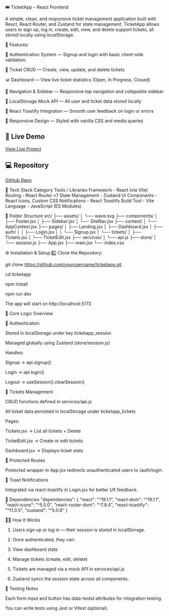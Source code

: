 🎟️ TicketApp – React Frontend

A simple, clean, and responsive ticket management application built with React, React Router, and Zustand for state management.
TicketApp allows users to sign up, log in, create, edit, view, and delete support tickets, all stored locally using localStorage.

🚀 Features:

🔐 Authentication System — Signup and login with basic client-side validation.

🧾 Ticket CRUD — Create, view, update, and delete tickets

📊 Dashboard — View live ticket statistics (Open, In Progress, Closed)

🧭 Navigation & Sidebar — Responsive top navigation and collapsible sidebar

💾 LocalStorage Mock API — All user and ticket data stored locally

💬 React Toastify Integration — Smooth user feedback on login or errors

🎨 Responsive Design — Styled with vanilla CSS and media queries

## 🚀 Live Demo

[View Live Project](https://ticketapp-react.vercel.app/)

## 💻 Repository

[GitHub Repo](https://github.com/h3ktorr/ticketapp-react)

🧱 Tech Stack
Category Tools / Libraries
Framework - React (via Vite)
Routing - React Router v7
State Management - Zustand
UI Components - React Icons, Custom CSS
Notifications - React Toastify
Build Tool - Vite
Language - JavaScript (ES Modules)

📂 Folder Structure
src/
├── assets/
│ └── wave.svg
├── components/
│ ├── Footer.jsx
│ ├── Sidebar.jsx
│ └── SiteNav.jsx
├── context/
│ └── AppContext.jsx
├── pages/
│ ├── Landing.jsx
│ ├── Dashboard.jsx
│ ├── auth/
│ │ ├── Login.jsx
│ │ └── Signup.jsx
│ └── tickets/
│ ├── Tickets.jsx
│ └── TicketEdit.jsx
├── services/
│ └── api.js
├── store/
│ └── session.js
├── App.jsx
├── main.jsx
└── index.css

⚙️ Installation & Setup
1️⃣ Clone the Repository:

git clone https://github.com/yourusername/ticketapp.git

cd ticketapp

npm install

npm run dev

The app will start on http://localhost:5173

🧠 Core Logic Overview

🔸 Authentication

Stored in localStorage under key ticketapp_session

Managed globally using Zustand (store/session.js)

Handles:

Signup → api.signup()

Login → api.login()

Logout → useSession().clearSession()

🔸 Tickets Management

CRUD functions defined in services/api.js

All ticket data persisted in localStorage under ticketapp_tickets

Pages:

Tickets.jsx → List all tickets + Delete

TicketEdit.jsx → Create or edit tickets

Dashboard.jsx → Displays ticket stats

🔸 Protected Routes

Protected wrapper in App.jsx redirects unauthenticated users to /auth/login.

🔸 Toast Notifications

Integrated via react-toastify in Login.jsx for better UX feedback.

🧰 Dependencies
"dependencies": {
"react": "^19.1.1",
"react-dom": "^19.1.1",
"react-icons": "^5.5.0",
"react-router-dom": "^7.9.4",
"react-toastify": "^11.0.5",
"zustand": "^5.0.8"
}

🧑‍💻 How It Works

1. Users sign up or log in — their session is stored in localStorage.

2. Once authenticated, they can:

3. View dashboard stats

4. Manage tickets (create, edit, delete)

5. Tickets are managed via a mock API in services/api.js.

6. Zustand syncs the session state across all components.

🧪 Testing Notes

Each form input and button has data-testid attributes for integration testing.

You can write tests using Jest or Vitest (optional).
